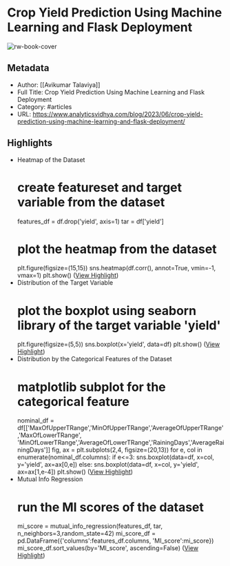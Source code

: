 # Crop Yield Prediction Using Machine Learning and Flask Deployment

![rw-book-cover](https://www.analyticsvidhya.com/wp-content/plugins/powerpress/rss_default.jpg)

## Metadata
- Author: [[Avikumar Talaviya]]
- Full Title: Crop Yield Prediction Using Machine Learning and Flask Deployment
- Category: #articles
- URL: https://www.analyticsvidhya.com/blog/2023/06/crop-yield-prediction-using-machine-learning-and-flask-deployment/

## Highlights
- Heatmap of the Dataset
  # create featureset and target variable from the dataset
  features_df = df.drop('yield', axis=1)
  tar = df['yield']
  # plot the heatmap from the dataset
  plt.figure(figsize=(15,15))
  sns.heatmap(df.corr(), annot=True, vmin=-1, vmax=1)
  plt.show() ([View Highlight](https://read.readwise.io/read/01h35xnny2784jp99zts0y6d07))
- Distribution of the Target Variable
  # plot the boxplot using seaborn library of the target variable 'yield'
  plt.figure(figsize=(5,5))
  sns.boxplot(x='yield', data=df)
  plt.show() ([View Highlight](https://read.readwise.io/read/01h35xnstepdf29ft2hhs47zak))
- Distribution by the Categorical Features of the Dataset
  # matplotlib subplot for the categorical feature 
  nominal_df = df[['MaxOfUpperTRange','MinOfUpperTRange','AverageOfUpperTRange','MaxOfLowerTRange',
  'MinOfLowerTRange','AverageOfLowerTRange','RainingDays','AverageRainingDays']]
  fig, ax = plt.subplots(2,4, figsize=(20,13))
  for e, col in enumerate(nominal_df.columns):
  if e<=3:
  sns.boxplot(data=df, x=col, y='yield', ax=ax[0,e])
  else:
  sns.boxplot(data=df, x=col, y='yield', ax=ax[1,e-4]) 
  plt.show() ([View Highlight](https://read.readwise.io/read/01h35xp2868cd69e17rgvat7dm))
- Mutual Info Regression
  # run the MI scores of the dataset
  mi_score = mutual_info_regression(features_df, tar, n_neighbors=3,random_state=42)
  mi_score_df = pd.DataFrame({'columns':features_df.columns, 'MI_score':mi_score})
  mi_score_df.sort_values(by='MI_score', ascending=False) ([View Highlight](https://read.readwise.io/read/01h35xpx89he3j68dp202nb8ry))
